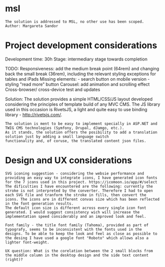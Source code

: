 # msl
    
    The solution is addressed to MSL, no other use has been scoped.
    Author: Margareta Sandor
    
# Project development considerations

Development time: 30h
Stage: intermediary stage towards completion

TODO:
    Responsiveness: add the medium break point (64rem) and changing back the small break (36rem), including the relevant styling exceptions for tables and iPads
    Missing elements: 
        - search button on mobile version
        - styling "read more" button
    Carousel: add animation and scrolling effect
    Cross-browser/ cross-device test and updates
    
    
Solution:
    The solution provides a simple HTML/CSS/JS layout developed considering the principles of template build of any MVC CMS. The JS library used in this occasion is RivetsJS,
    a light and quite easy to use binding library - http://rivetsjs.com/. 
    
    The solution is ment to be easy to implement specially in ASP.NET and TWIG CMS technologies (Symfony, Drupal, dJamgo, etc.). 
    As it stands, the solution offers the posibility to add a translation solution just by adding a small language switch 
    functionality and, of coruse, the translated content json files.
    
# Design and UX considerations
    
    SVG iconing suggestion - considering the websie performance and providing an easy way to integrate icons, I have generated icon fonts for the 7 icons used in this project. https://icomoon.io/app/#/select
    The dificulties I have encountered are the following: currently the stroke is not interpreted by the converter. Therefore I had to open each SVG file and tranform the stroke in fills, then convert the icons. The icons are in different convas size which has been reflected in the font generation results. 
    The default icon size is different across every single icon font generated. I would suggest consistency wich will increase the implementation speed considerably and an improved look and feel.
    
    Font family - the title font family (Tahoma), provided as part of typografy, seems to be inconsistent with the fonts used in the designs. To be able to keep the look and feel as close as possible to the desing I have used a google font "Roboto" which allows also a lighter font-weight.
    
    UX question: What is the corelation between the 2 small blocks from the middle column in the desktop design and the side text content (right)?
    
    
        

    
    